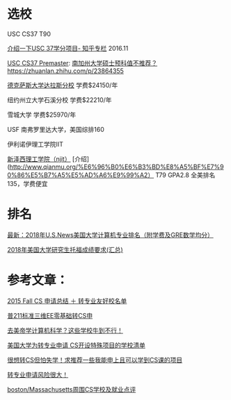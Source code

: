 # 选校 

USC CS37 T90

[介绍一下USC 37学分项目- 知乎专栏](https://zhuanlan.zhihu.com/p/23864355) 2016.11   

[USC CS37 Premaster](http://international.usc.edu/pre-masters-program/): 
[南加州大学硕士预科值不推荐？](https://www.zhihu.com/question/26866303) 
https://zhuanlan.zhihu.com/p/23864355 

[德克萨斯大学达拉斯分校]() 学费$24150/年

纽约州立大学石溪分校   学费$22210/年

雪城大学   学费$25970/年

 USF 南弗罗里达大学，美国综排160
 
 伊利诺伊理工学院IIT

[新泽西理工学院（njit）](http://www6.njit.edu/admissions/graduate/howtoapply/criteria/masters-programs.php) [介绍](http://www.qianmu.org/%E6%96%B0%E6%B3%BD%E8%A5%BF%E7%90%86%E5%B7%A5%E5%AD%A6%E9%99%A2） T79 GPA2.8 全美排名135，学费便宜

# 排名

[最新：2018年U.S.News美国大学计算机专业排名（附学费及GRE数学均分）](http://www.zmnedu.com/yjs/lxzy/39826.html)

[2018年美国大学研究生托福成绩要求(汇总)](http://toefl.koolearn.com/20170728/818400.html)


# 参考文章：

[2015 Fall CS 申请总结 ＋ 转专业友好校名单](https://www.mitbbs.com/clubarticle_t/biojailbreak/149229.html)

[普211标准三维EE零基础转CS申](http://blog.csdn.net/shenziheng1/article/details/51088432)

[去美帝学计算机科学？这些学校牛到不行！](http://www.sohu.com/a/129574303_372460)  

[美国大学为转专业申请 CS开设特殊项目的学校清单](https://zhuanlan.zhihu.com/p/27539443)

[很想转CS但怕失学！求推荐一些我能申上且可以学到CS课的项目](http://www.1point3acres.com/bbs/thread-147816-1-1.html)

[转专业申请风险很大！](https://www.douban.com/note/558395592/)

[boston/Massachusetts周围CS学校及就业点评](https://warald.wordpress.com/2009/06/18/bostonmassachusetts%E5%91%A8%E5%9B%B4cs%E5%AD%A6%E6%A0%A1%E5%8F%8A%E5%B0%B1%E4%B8%9A%E7%82%B9%E8%AF%84/)
